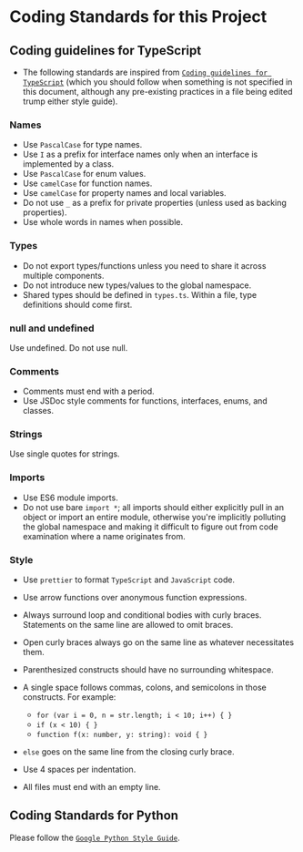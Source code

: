 # Coding Standards for this Project

## Coding guidelines for TypeScript

- The following standards are inspired from
  [`Coding guidelines for TypeScript`](https://github.com/Microsoft/TypeScript/wiki/Coding-guidelines)
  (which you should follow when something is not specified in this document,
  although any pre-existing practices in a file being edited trump either style
  guide).

### Names

- Use `PascalCase` for type names.
- Use `I` as a prefix for interface names only when an interface is implemented
  by a class.
- Use `PascalCase` for enum values.
- Use `camelCase` for function names.
- Use `camelCase` for property names and local variables.
- Do not use `_` as a prefix for private properties (unless used as backing
  properties).
- Use whole words in names when possible.

### Types

- Do not export types/functions unless you need to share it across multiple
  components.
- Do not introduce new types/values to the global namespace.
- Shared types should be defined in `types.ts`. Within a file, type definitions
  should come first.

### null and undefined

Use undefined. Do not use null.

### Comments

- Comments must end with a period.
- Use JSDoc style comments for functions, interfaces, enums, and classes.

### Strings

Use single quotes for strings.

### Imports

- Use ES6 module imports.
- Do not use bare `import *`; all imports should either explicitly pull in an
  object or import an entire module, otherwise you're implicitly polluting the
  global namespace and making it difficult to figure out from code examination
  where a name originates from.

### Style

- Use `prettier` to format `TypeScript` and `JavaScript` code.
- Use arrow functions over anonymous function expressions.
- Always surround loop and conditional bodies with curly braces. Statements on
  the same line are allowed to omit braces.
- Open curly braces always go on the same line as whatever necessitates them.
- Parenthesized constructs should have no surrounding whitespace.
- A single space follows commas, colons, and semicolons in those constructs. For
  example:

    - `for (var i = 0, n = str.length; i < 10; i++) { }`
    - `if (x < 10) { }`
    - `function f(x: number, y: string): void { }`

- `else` goes on the same line from the closing curly brace.
- Use 4 spaces per indentation.
- All files must end with an empty line.

## Coding Standards for Python

Please follow the
[`Google Python Style Guide`](https://google.github.io/styleguide/pyguide.html).
